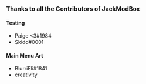### Thanks to all the Contributors of JackModBox

#### Testing
- Paige <3#1984
- Skidd#0001




#### Main Menu Art
- BlurriEli#1841
- creativity
